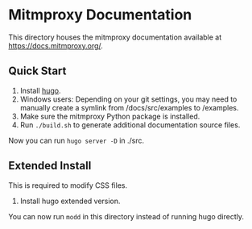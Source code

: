 # Mitmproxy Documentation

This directory houses the mitmproxy documentation available at <https://docs.mitmproxy.org/>.

## Quick Start

 1. Install [hugo](https://gohugo.io/).
 2. Windows users: Depending on your git settings, you may need to manually create a symlink from
 /docs/src/examples to /examples.
 3. Make sure the mitmproxy Python package is installed.
 4. Run `./build.sh` to generate additional documentation source files.

Now you can run `hugo server -D` in ./src.


## Extended Install

This is required to modify CSS files.

 1. Install hugo extended version.

You can now run `modd` in this directory instead of running hugo directly.
